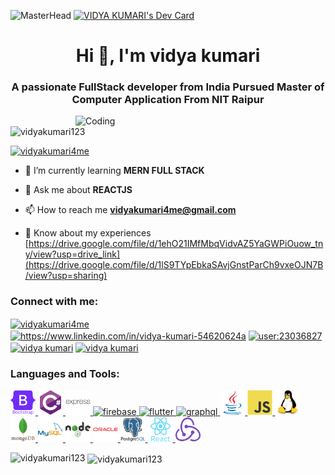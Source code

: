 
![MasterHead](https://camo.githubusercontent.com/371a3bbae1297d47d50006f91fdc0f51f0060b62dbbddbdba1b1b1438bc0f80d/68747470733a2f2f6d617275663030312d6d742e6769746875622e696f2f5072656d69756d2d44656c69766572792f7765622e676966)
<a href="https://app.daily.dev/vidyakumari"><img src="https://api.daily.dev/devcards/v2/z2SEvnpikrVxh1B6gcZ6L.png?type=default&r=cnh" width="356" alt="VIDYA KUMARI's Dev Card"/></a>
<h1 align="center">Hi 👋, I'm vidya kumari</h1>
<h3 align="center">A passionate FullStack developer from India Pursued Master of Computer Application From NIT Raipur</h3>

<img align="right" alt="Coding" width="400" src="https://media.tenor.com/QVC1Nmb9TwUAAAAi/coding.gif">

<p align="left"> <img src="https://komarev.com/ghpvc/?username=vidyakumari123&label=Profile%20views&color=0e75b6&style=flat" alt="vidyakumari123" /> </p>

<p align="left"> <a href="https://twitter.com/vidyakumari4me" target="blank"><img src="https://img.shields.io/twitter/follow/vidyakumari4me?logo=twitter&style=for-the-badge" alt="vidyakumari4me" /></a> </p>

- 🌱 I’m currently learning **MERN FULL STACK**

- 💬 Ask me about **REACTJS**

- 📫 How to reach me **vidyakumari4me@gmail.com**

- 📄 Know about my experiences [https://drive.google.com/file/d/1ehO21IMfMbqVidvAZ5YaGWPiOuow_tny/view?usp=drive_link](https://drive.google.com/file/d/1lS9TYpEbkaSAvjGnstParCh9vxeOJN7B/view?usp=sharing)

<h3 align="left">Connect with me:</h3>
<p align="left">
<a href="https://twitter.com/vidyakumari4me" target="blank"><img align="center" src="https://raw.githubusercontent.com/rahuldkjain/github-profile-readme-generator/master/src/images/icons/Social/twitter.svg" alt="vidyakumari4me" height="30" width="40" /></a>
<a href="https://linkedin.com/in/https://www.linkedin.com/in/vidya-kumari-54620624a" target="blank"><img align="center" src="https://raw.githubusercontent.com/rahuldkjain/github-profile-readme-generator/master/src/images/icons/Social/linked-in-alt.svg" alt="https://www.linkedin.com/in/vidya-kumari-54620624a" height="30" width="40" /></a>
<a href="https://stackoverflow.com/users/user:23036827" target="blank"><img align="center" src="https://raw.githubusercontent.com/rahuldkjain/github-profile-readme-generator/master/src/images/icons/Social/stack-overflow.svg" alt="user:23036827" height="30" width="40" /></a>
<a href="https://www.hackerrank.com/vidya kumari" target="blank"><img align="center" src="https://raw.githubusercontent.com/rahuldkjain/github-profile-readme-generator/master/src/images/icons/Social/hackerrank.svg" alt="vidya kumari" height="30" width="40" /></a>
<a href="https://www.leetcode.com/vidya kumari" target="blank"><img align="center" src="https://raw.githubusercontent.com/rahuldkjain/github-profile-readme-generator/master/src/images/icons/Social/leet-code.svg" alt="vidya kumari" height="30" width="40" /></a>
</p>

<h3 align="left">Languages and Tools:</h3>
<p align="left"> <a href="https://getbootstrap.com" target="_blank" rel="noreferrer"> <img src="https://raw.githubusercontent.com/devicons/devicon/master/icons/bootstrap/bootstrap-plain-wordmark.svg" alt="bootstrap" width="40" height="40"/> </a> <a href="https://www.w3schools.com/cs/" target="_blank" rel="noreferrer"> <img src="https://raw.githubusercontent.com/devicons/devicon/master/icons/csharp/csharp-original.svg" alt="csharp" width="40" height="40"/> </a> <a href="https://expressjs.com" target="_blank" rel="noreferrer"> <img src="https://raw.githubusercontent.com/devicons/devicon/master/icons/express/express-original-wordmark.svg" alt="express" width="40" height="40"/> </a> <a href="https://firebase.google.com/" target="_blank" rel="noreferrer"> <img src="https://www.vectorlogo.zone/logos/firebase/firebase-icon.svg" alt="firebase" width="40" height="40"/> </a> <a href="https://flutter.dev" target="_blank" rel="noreferrer"> <img src="https://www.vectorlogo.zone/logos/flutterio/flutterio-icon.svg" alt="flutter" width="40" height="40"/> </a> <a href="https://graphql.org" target="_blank" rel="noreferrer"> <img src="https://www.vectorlogo.zone/logos/graphql/graphql-icon.svg" alt="graphql" width="40" height="40"/> </a> <a href="https://www.java.com" target="_blank" rel="noreferrer"> <img src="https://raw.githubusercontent.com/devicons/devicon/master/icons/java/java-original.svg" alt="java" width="40" height="40"/> </a> <a href="https://developer.mozilla.org/en-US/docs/Web/JavaScript" target="_blank" rel="noreferrer"> <img src="https://raw.githubusercontent.com/devicons/devicon/master/icons/javascript/javascript-original.svg" alt="javascript" width="40" height="40"/> </a> <a href="https://www.linux.org/" target="_blank" rel="noreferrer"> <img src="https://raw.githubusercontent.com/devicons/devicon/master/icons/linux/linux-original.svg" alt="linux" width="40" height="40"/> </a> <a href="https://www.mongodb.com/" target="_blank" rel="noreferrer"> <img src="https://raw.githubusercontent.com/devicons/devicon/master/icons/mongodb/mongodb-original-wordmark.svg" alt="mongodb" width="40" height="40"/> </a> <a href="https://www.mysql.com/" target="_blank" rel="noreferrer"> <img src="https://raw.githubusercontent.com/devicons/devicon/master/icons/mysql/mysql-original-wordmark.svg" alt="mysql" width="40" height="40"/> </a> <a href="https://nodejs.org" target="_blank" rel="noreferrer"> <img src="https://raw.githubusercontent.com/devicons/devicon/master/icons/nodejs/nodejs-original-wordmark.svg" alt="nodejs" width="40" height="40"/> </a> <a href="https://www.oracle.com/" target="_blank" rel="noreferrer"> <img src="https://raw.githubusercontent.com/devicons/devicon/master/icons/oracle/oracle-original.svg" alt="oracle" width="40" height="40"/> </a> <a href="https://www.postgresql.org" target="_blank" rel="noreferrer"> <img src="https://raw.githubusercontent.com/devicons/devicon/master/icons/postgresql/postgresql-original-wordmark.svg" alt="postgresql" width="40" height="40"/> </a> <a href="https://reactjs.org/" target="_blank" rel="noreferrer"> <img src="https://raw.githubusercontent.com/devicons/devicon/master/icons/react/react-original-wordmark.svg" alt="react" width="40" height="40"/> </a> <a href="https://redux.js.org" target="_blank" rel="noreferrer"> <img src="https://raw.githubusercontent.com/devicons/devicon/master/icons/redux/redux-original.svg" alt="redux" width="40" height="40"/> </a> </p>

<p><img align="left" src="https://github-readme-stats.vercel.app/api/top-langs?username=vidyakumari123&show_icons=true&locale=en&layout=compact" alt="vidyakumari123" /></p>

<p>&nbsp;<img align="center" src="https://github-readme-stats.vercel.app/api?username=vidyakumari123&show_icons=true&locale=en" alt="vidyakumari123" /></p>
